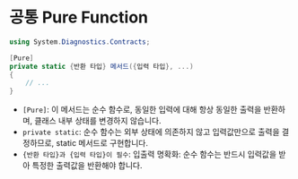 # 공통 Pure Function

```cs
using System.Diagnostics.Contracts;

[Pure]
private static {반환 타입} 메서드({입력 타입}, ...)
{
    // ...
}
```

- `[Pure]`: 이 메서드는 순수 함수로, 동일한 입력에 대해 항상 동일한 출력을 반환하며, 클래스 내부 상태를 변경하지 않습니다.
- `private static`: 순수 함수는 외부 상태에 의존하지 않고 입력값만으로 출력을 결정하므로, static 메서드로 구현합니다.
- `{반환 타입}과 {입력 타입}이 필수`: 입출력 명확화: 순수 함수는 반드시 입력값을 받아 특정한 출력값을 반환해야 합니다.